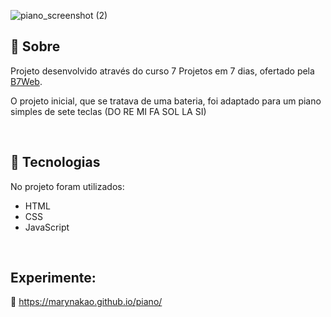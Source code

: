 ![piano_screenshot (2)](https://user-images.githubusercontent.com/86077339/126880275-52b963bc-e6ac-4013-be00-9b07733d2058.png)



## 📄 Sobre

Projeto desenvolvido através do curso 7 Projetos em 7 dias, ofertado pela [B7Web](https://b7web.com.br/).

O projeto inicial, que se tratava de uma bateria, foi adaptado para um piano simples de sete teclas (DO RE MI FA SOL LA SI)

<br>

## 🚀 Tecnologias

No projeto foram utilizados:
 - HTML
 - CSS
 - JavaScript

<br>

## Experimente:
🎹 https://marynakao.github.io/piano/
